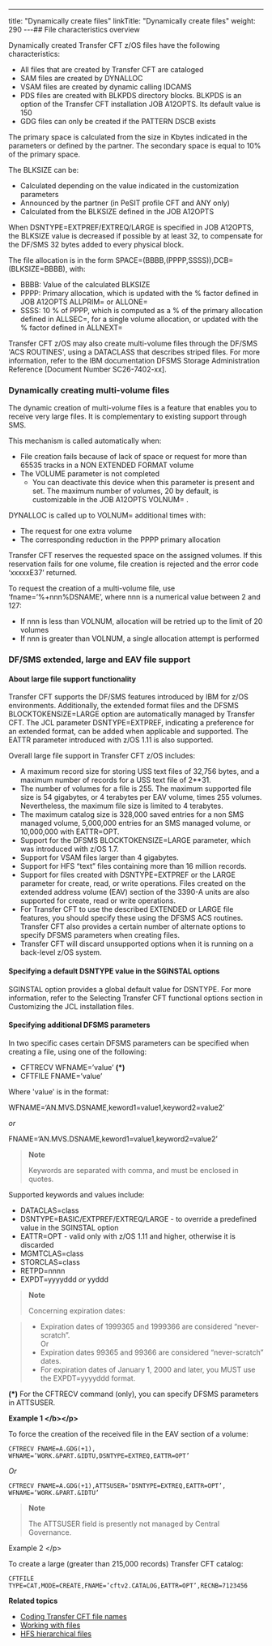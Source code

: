 ---
title: "Dynamically create files"
linkTitle: "Dynamically create files"
weight: 290
---## File characteristics overview

Dynamically created Transfer CFT z/OS files have the following characteristics:

* All files that are created by Transfer CFT are cataloged
* SAM files are created by DYNALLOC
* VSAM files are created by dynamic calling IDCAMS
* PDS files are created with BLKPDS directory blocks. BLKPDS is an option of the Transfer CFT installation JOB A12OPTS. Its default value is 150
* GDG files can only be created if the PATTERN DSCB exists

The primary space is calculated from the size in Kbytes indicated in the parameters or defined by the partner. The secondary space is equal to 10% of the primary space.

The BLKSIZE can be:

* Calculated depending on the value indicated in the customization parameters
* Announced by the partner (in PeSIT profile CFT and ANY only)
* Calculated from the BLKSIZE defined in the JOB A12OPTS

When DSNTYPE=EXTPREF/EXTREQ/LARGE is specified in JOB A12OPTS, the BLKSIZE value is decreased if possible by at least 32, to compensate for the DF/SMS 32 bytes added to every physical block.

The file allocation is in the form SPACE=(BBBB,(PPPP,SSSS)),DCB=(BLKSIZE=BBBB), with:

* BBBB: Value of the calculated BLKSIZE
* PPPP: Primary allocation, which is updated with the % factor defined in JOB A12OPTS ALLPRIM= or ALLONE=
* SSSS: 10 % of PPPP, which is computed as a % of the primary allocation defined in ALLSEC=, for a single volume allocation, or updated with the % factor defined in ALLNEXT=

Transfer CFT z/OS may also create multi-volume files through the DF/SMS 'ACS ROUTINES', using a DATACLASS that describes striped files. For more information, refer to the IBM documentation DFSMS Storage Administration Reference [Document Number SC26-7402-xx].

<span id="Dynamically creating multi-volume files"></span>

### Dynamically creating multi-volume files

The dynamic creation of multi-volume files is a feature that enables you to receive very large files. It is complementary to existing support through SMS.

This mechanism is called automatically when:

* File creation fails because of lack of space or request for more than 65535 tracks in a NON EXTENDED FORMAT volume
* The VOLUME parameter is not completed
    *   You can deactivate this device when this parameter is present and set. The maximum number of volumes, 20 by default, is customizable in the JOB A12OPTS VOLNUM= .

DYNALLOC is called up to VOLNUM= additional times with:

* The request for one extra volume
* The corresponding reduction in the PPPP primary allocation

Transfer CFT reserves the requested space on the assigned volumes. If this reservation fails for one volume, file creation is rejected and the error code ‘xxxxxE37’ returned.

To request the creation of a multi-volume file, use ‘fname=’%+nnn%DSNAME’, where nnn is a numerical value between 2 and 127:

* If nnn is less than VOLNUM, allocation will be retried up to the limit of 20 volumes
* If nnn is greater than VOLNUM, a single allocation attempt is performed

### DF/SMS extended, large and EAV file support

#### About large file support functionality

Transfer CFT supports the DF/SMS features introduced by IBM for z/OS environments. Additionally, the extended format files and the DFSMS BLOCKTOKENSIZE=LARGE option are automatically managed by Transfer CFT. The JCL parameter DSNTYPE=EXTPREF, indicating a preference for an extended format, can be added when applicable and supported. The EATTR parameter introduced with z/OS 1.11 is also supported.

Overall large file support in Transfer CFT z/OS includes:

* A maximum record size for storing USS text files of 32,756 bytes, and a maximum number of records for a USS text file of 2\*\*31.
* The number of volumes for a file is 255. The maximum supported file size is 54 gigabytes, or 4 terabytes per EAV volume, times 255 volumes. Nevertheless, the maximum file size is limited to 4 terabytes.
* The maximum catalog size is 328,000 saved entries for a non SMS managed volume, 5,000,000 entries for an SMS managed volume, or 10,000,000 with EATTR=OPT.
* Support for the DFSMS BLOCKTOKENSIZE=LARGE parameter, which was introduced with z/OS 1.7.
* Support for VSAM files larger than 4 gigabytes.
* Support for HFS “text” files containing more than 16 million records.
* Support for files created with DSNTYPE=EXTPREF or the LARGE parameter for create, read, or write operations. Files created on the extended address volume (EAV) section of the 3390-A units are also supported for create, read or write operations.
* For Transfer CFT to use the described EXTENDED or LARGE file features, you should specify these using the DFSMS ACS routines. Transfer CFT also provides a certain number of alternate options to specify DFSMS parameters when creating files.
* Transfer CFT will discard unsupported options when it is running on a back-level z/OS system.

#### Specifying a default DSNTYPE value in the SGINSTAL options

SGINSTAL option provides a global default value for DSNTYPE. For more information, refer to the Selecting Transfer CFT functional options section in Customizing the JCL installation files.

#### Specifying additional DFSMS parameters

In two specific cases certain DFSMS parameters can be specified when creating a file, using one of the following:

* CFTRECV WFNAME=’value’ **(\*)**
* CFTFILE FNAME=’value’

Where 'value' is in the format:

WFNAME=‘AN.MVS.DSNAME,keword1=value1,keyword2=value2’

*or*

FNAME=‘AN.MVS.DSNAME,keword1=value1,keyword2=value2’

> **Note**
>
> Keywords are separated with comma, and must be enclosed in quotes.

Supported keywords and values include:

* DATACLAS=class
* DSNTYPE=BASIC/EXTPREF/EXTREQ/LARGE - to override a predefined value in the SGINSTAL option
* EATTR=OPT - valid only with z/OS 1.11 and higher, otherwise it is discarded
* MGMTCLAS=class
* STORCLAS=class
* RETPD=nnnn
* EXPDT=yyyyddd *or* yyddd

> **Note**
>
> Concerning expiration dates:

> -   Expiration dates of 1999365 and 1999366 are considered “never-scratch”.  
>     Or
> -   Expiration dates 99365 and 99366 are considered “never-scratch” dates.
> -   For expiration dates of January 1, 2000 and later, you MUST use the EXPDT=yyyyddd format.

**(\*)** For the CFTRECV command (only), you can specify DFSMS parameters in ATTSUSER.

****Example 1
&lt;/b>&lt;/p>****

To force the creation of the received file in the EAV section of a volume:

`CFTRECV FNAME=A.GDG(+1), WFNAME=’WORK.&PART.&IDTU,DSNTYPE=EXTREQ,EATTR=OPT’`

*Or*

`CFTRECV FNAME=A.GDG(+1),ATTSUSER=’DSNTYPE=EXTREQ,EATTR=OPT’, WFNAME=’WORK.&PART.&IDTU’`

> **Note**
>
> The ATTSUSER field is presently not managed by Central Governance.

Example 2
&lt;/p>

To create a large (greater than 215,000 records) Transfer CFT catalog:

`CFTFILE TYPE=CAT,MODE=CREATE,FNAME=’cftv2.CATALOG,EATTR=OPT’,RECNB=7123456`

****Related topics****

* [Coding Transfer CFT file names](../file_access_and_coding)
* [Working with files](../t_delete_and_rename_files_zos)
* [HFS hierarchical files](../c_hfs_hierarchical_files_zos)
